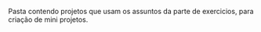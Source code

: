 Pasta contendo projetos que usam os assuntos da parte de exercicios, para criação de mini projetos. 